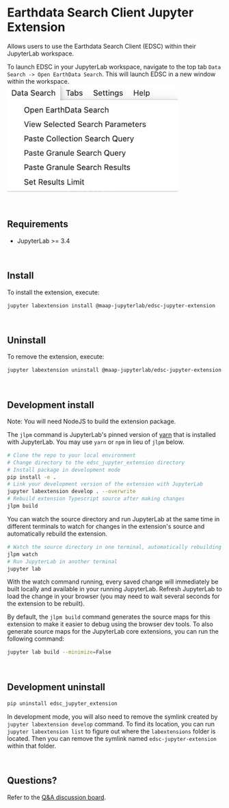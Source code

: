 # Earthdata Search Client Jupyter Extension

Allows users to use the Earthdata Search Client (EDSC) within their JupyterLab workspace.

To launch EDSC in your JupyterLab workspace, navigate to the top tab `Data Search -> Open EarthData Search`. This will launch EDSC in a new window within the workspace.
<img title="Data Search Menu" alt="Data Search Menu" src="./docs/img/dataSearchMenu.png" width="400">
  
&nbsp;
## Requirements

* JupyterLab >= 3.4
  
&nbsp;
## Install

To install the extension, execute:

```bash
jupyter labextension install @maap-jupyterlab/edsc-jupyter-extension
```
  
&nbsp;
## Uninstall

To remove the extension, execute:

```bash
jupyter labextension uninstall @maap-jupyterlab/edsc-jupyter-extension
```
  
&nbsp;
## Development install

Note: You will need NodeJS to build the extension package.

The `jlpm` command is JupyterLab's pinned version of
[yarn](https://yarnpkg.com/) that is installed with JupyterLab. You may use
`yarn` or `npm` in lieu of `jlpm` below.

```bash
# Clone the repo to your local environment
# Change directory to the edsc_jupyter_extension directory
# Install package in development mode
pip install -e .
# Link your development version of the extension with JupyterLab
jupyter labextension develop . --overwrite
# Rebuild extension Typescript source after making changes
jlpm build
```

You can watch the source directory and run JupyterLab at the same time in different terminals to watch for changes in the extension's source and automatically rebuild the extension.

```bash
# Watch the source directory in one terminal, automatically rebuilding when needed
jlpm watch
# Run JupyterLab in another terminal
jupyter lab
```

With the watch command running, every saved change will immediately be built locally and available in your running JupyterLab. Refresh JupyterLab to load the change in your browser (you may need to wait several seconds for the extension to be rebuilt).

By default, the `jlpm build` command generates the source maps for this extension to make it easier to debug using the browser dev tools. To also generate source maps for the JupyterLab core extensions, you can run the following command:

```bash
jupyter lab build --minimize=False
```
  
&nbsp;
## Development uninstall

```bash
pip uninstall edsc_jupyter_extension
```

In development mode, you will also need to remove the symlink created by `jupyter labextension develop`
command. To find its location, you can run `jupyter labextension list` to figure out where the `labextensions`
folder is located. Then you can remove the symlink named `edsc-jupyter-extension` within that folder.
  
&nbsp;
## Questions?
Refer to the [Q&A discussion board](https://github.com/MAAP-Project/edsc-jupyter-extension/discussions/categories/q-a).